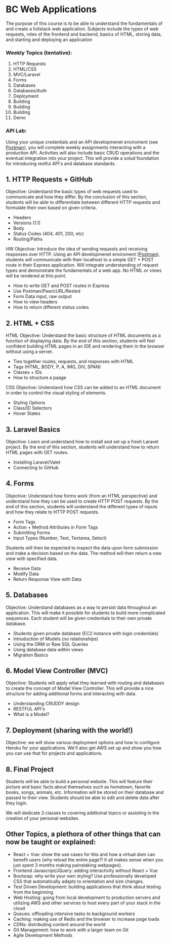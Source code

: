 # BC Web Applications
The purpose of this course is to be able to understand the fundamentals of and create a fullstack web application. Subjects include the types of web requests, roles of the frontend and backend, basics of HTML, storing data, and starting and deploying an application

### Weekly Topics (tentative):
1. HTTP Requests
2. HTML/CSS
3. MVC/Laravel
4. Forms
5. Databases
6. Databases/Auth
7. Deployment
8. Building
9. Building
10. Building
11. Demo

### API Lab:
Using your unique credentials and an API developmenet enviroment (see [Postman](https://www.getpostman.com/)), you will complete weekly assignments interacting with a production API. Activities will also include basic CRUD operations and the eventual integration into your project. This will provide a solud foundation for introducing restful API's and database standards.


## 1. HTTP Requests + GitHub
Objective: Understand the basic types of web requests used to communicate and how they differ. By the conclusion of this section, students will be able to differentiate between different HTTP requests and formulate their own based on given criteria. 

- Headers
- Versions (1.1)
- Body
- Status Codes (404, 401, 200, etc)
- Routing/Paths

HW Objective: Introduce the idea of sending requests and receiving responses over HTTP. Using an API developmenet enviroment ([Postman](https://www.getpostman.com/)), students will communicate with their localhost to a simple GET + POST route in their Express application. Will integrate understanding of request types and demonstrate the fundamentals of a web app. No HTML or views will be rendered at this point.

- How to write GET and POST routes in Express
- Use Postman/Paw/cURL/Rested
- Form Data input, raw output 
- How to view headers 
- How to return different status codes

## 2. HTML + CSS
HTML Objective: Understand the basic structure of HTML documents as a function of displaying data. By the end of this section, students will feel confident building HTML pages in an IDE and rendering them in the browser without using a server.

- Ties together routes, requests, and responses with HTML
- Tags (HTML, BODY, P, A, IMG, DIV, SPAN)
- Classes + IDs
- How to structure a paage

CSS Objective: Understand how CSS can be added to an HTML document in order to control the visual styling of elements.

- Styling Options
- Class/ID Selectors
- Hover States

## 3. Laravel Basics
Objective: Learn and understand how to install and set up a fresh Laravel project. By the end of this section, students will understand how to return HTML pages with GET routes.

- Installing Laravel/Valet
- Connecting to GitHub

## 4. Forms
Objective: Understand how forms work (from an HTML perspective) and understand how they can be used to create HTTP POST requests. By the end of this section, students will understand the different types of inputs and how they relate to HTTP POST requests.
  
- Form Tags
- Action + Method Attributes in Form Tags
- Submitting Forms
- Input Types (Number, Text, Textarea, Select)

Students will then be expected to inspect the data upon form submission and make a decision based on the data. The method will then return a new view with specified data.

- Receive Data
- Modify Data
- Return Response View with Data

## 5. Databases
Objective: Understand databases as a way to persist data throughout an application. This will make it possible for students to build more complicated sequences. Each student will be given credentials to their own private database.

- Students given private database (EC2 instance with login credentials)
- Introduction of Models (no relationships)
- Using the ORM or Raw SQL Queries
- Using database data within views
- Migration Basics

## 6. Model View Controller (MVC)
Objective: Students will apply what they learned with routing and databases to create the concept of Model View Controller. This will provide a nice structure for adding additional forms and interacting with data.

- Understanding CRUDDY design
- RESTFUL API's
- What is a Model? 

## 7. Deployment (sharing with the world!)
Objective: we will show various deployment options and how to configure Heroku for your applications. We'll also get AWS set up and show you how you can use that for projects and applications.

## 8. Final Project
Students will be able to build a personal website. This will feature their picture and basic facts about themselves such as hometown, favorite books, songs, animals, etc. Information will be stored on their database and passed to their view. Students should be able to edit and delete data after they login.

We will dedicate 3 classes to covering additoinal topics or assisting in the creation of your personal websites.


## Other Topics, a plethora of other things that can **now** be taught or explained:
- React + Vue: show the use cases for this and how a virtual dom can benefit users (why reload the entire page?! It all makes sense when you just spent 3 months making painstaking webpages).
- Frontend Javascript/JQuery: adding interactivity without React + Vue
- Bootsrap: why write your own styling? Use professionally developed CSS that automatically adapts to orientation and size changes.
- Test Driven Development: building applications that think about testing from the beginning. 
- Web Hosting: going from local development to production servers and utilizing AWS and other services to host every part of your stack in the cloud
- Queues: offloading intensive tasks to background workers
- Caching: making use of Redis and the browser to increase page loads
- CDNs: distributing content around the world 
- Git Management: how to work with a larger team on Git
- Agile Development Methods
